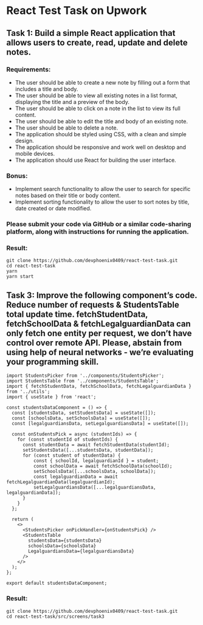 # React Test Task on Upwork

## Task 1: Build a simple React application that allows users to create, read, update and delete notes.

### Requirements:

- The user should be able to create a new note by filling out a form that includes a title and body.
- The user should be able to view all existing notes in a list format, displaying the title and a preview of the body.
- The user should be able to click on a note in the list to view its full content.
- The user should be able to edit the title and body of an existing note.
- The user should be able to delete a note.
- The application should be styled using CSS, with a clean and simple design.
- The application should be responsive and work well on desktop and mobile devices.
- The application should use React for building the user interface.

### Bonus:

- Implement search functionality to allow the user to search for specific notes based on their title or body content.
- Implement sorting functionality to allow the user to sort notes by title, date created or date modified.

### Please submit your code via GitHub or a similar code-sharing platform, along with instructions for running the application.

### Result:

```
git clone https://github.com/devphoenix0409/react-test-task.git
cd react-test-task
yarn
yarn start
```

## Task 3: Improve the following component’s code. Reduce number of requests & StudentsTable total update time. fetchStudentData, fetchSchoolData & fetchLegalguardianData can only fetch one entity per request, we don’t have control over remote API. Please, abstain from using help of neural networks - we’re evaluating your programming skill.

```
import StudentsPicker from '../components/StudentsPicker';
import StudentsTable from '../components/StudentsTable';
import { fetchStudentData, fetchSchoolData, fetchLegalguardianData } from '../utils';
import { useState } from 'react';

const studentsDataComponent = () => {
  const [studentsData, setStudentsData] = useState([]);
  const [schoolsData, setSchoolsData] = useState([]);
  const [legalguardiansData, setLegalguardiansData] = useState([]);

  const onStudentsPick = async (studentIds) => {
    for (const studentId of studentIds) {
      const studentData = await fetchStudentData(studentId);
      setStudentsData([...studentsData, studentData]);
      for (const student of studentData) {
          const { schoolId, legalguardianId } = student;
          const schoolData = await fetchSchoolData(schoolId);
          setSchoolsData([...schoolsData, schoolData]);
          const legalguardianData = await fetchLegalguardianData(legalguardianId);
          setLegalguardiansData([...legalguardiansData, legalguardianData]);
      }
    }
  };

  return (
    <>
      <StudentsPicker onPickHandler={onStudentsPick} />
      <StudentsTable
        studentsData={studentsData}
        schoolsData={schoolsData}
        LegalguardiansData={legalguardiansData}
      />
    </>
  );
};

export default studentsDataComponent;
```

### Result:

```
git clone https://github.com/devphoenix0409/react-test-task.git
cd react-test-task/src/screens/task3
```

